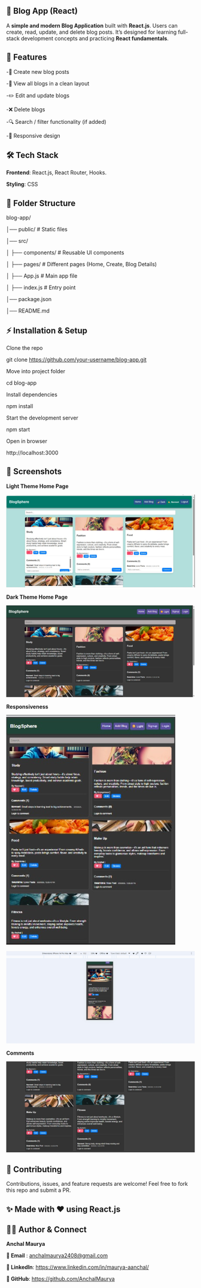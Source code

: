 ## 📖 Blog App (React)

A **simple and modern Blog Application** built with **React.js**.
Users can create, read, update, and delete blog posts. It’s designed for learning full-stack development concepts and practicing **React fundamentals**.

## 🚀 Features

-📝 Create new blog posts

-📖 View all blogs in a clean layout

-✏️ Edit and update blogs

-❌ Delete blogs

-🔍 Search / filter functionality (if added)

-📱 Responsive design

## 🛠️ Tech Stack

**Frontend**: React.js, React Router, Hooks.

**Styling**: CSS 


## 📂 Folder Structure

blog-app/

│── public/           # Static files

│── src/

│   ├── components/   # Reusable UI components

│   ├── pages/        # Different pages (Home, Create, Blog Details)

│   ├── App.js        # Main app file

│   ├── index.js      # Entry point

│── package.json

│── README.md


## ⚡ Installation & Setup

Clone the repo

git clone https://github.com/your-username/blog-app.git


Move into project folder

cd blog-app


Install dependencies

npm install


Start the development server

npm start


Open in browser

http://localhost:3000

## 📸 Screenshots

**Light Theme Home Page**

![pic1](https://github.com/AnchalMaurya/React_Blog_App/blob/main/blog-app/src/assets/Screenshot%202025-10-01%20174250.png)

**Dark Theme Home Page**

![pic2](https://github.com/AnchalMaurya/React_Blog_App/blob/main/blog-app/src/assets/Screenshot%202025-10-01%20174426.png)

**Responsiveness**

![pic3](https://github.com/AnchalMaurya/React_Blog_App/blob/main/blog-app/src/assets/Screenshot%202025-10-01%20174311.png)

![pic4](https://github.com/AnchalMaurya/React_Blog_App/blob/main/blog-app/src/assets/Screenshot%202025-10-01%20174408.png)

**Comments**

![pic5](https://github.com/AnchalMaurya/React_Blog_App/blob/main/blog-app/src/assets/Screenshot%202025-10-01%20174225.png)


## 🤝 Contributing

Contributions, issues, and feature requests are welcome!
Feel free to fork this repo and submit a PR.


## ✨ Made with ❤️ using React.js

## 👨‍💻 Author & Connect

**Anchal Maurya**

**📧 Email** : anchalmaurya2408@gmail.com

**💼 LinkedIn**: https://www.linkedin.com/in/maurya-aanchal/

**🐙 GitHub**: https://github.com/AnchalMaurya

